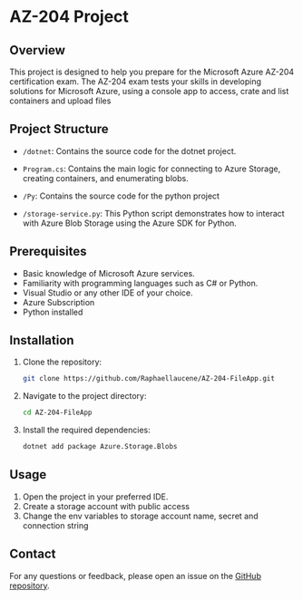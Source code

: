 # AZ-204 Project

## Overview
This project is designed to help you prepare for the Microsoft Azure AZ-204 certification exam. The AZ-204 exam tests your skills in developing solutions for Microsoft Azure, using a console app to access, crate and list containers and upload files

## Project Structure
- `/dotnet`: Contains the source code for the dotnet project.
- `Program.cs`: Contains the main logic for connecting to Azure Storage, creating containers, and enumerating blobs.

- `/Py`: Contains the source code for the python project
- `/storage-service.py`: This Python script demonstrates how to interact with Azure Blob Storage using the Azure SDK for Python.

## Prerequisites
- Basic knowledge of Microsoft Azure services.
- Familiarity with programming languages such as C# or Python.
- Visual Studio or any other IDE of your choice.
- Azure Subscription
- Python installed

## Installation
1. Clone the repository:
    ```sh
    git clone https://github.com/Raphaellaucene/AZ-204-FileApp.git
    ```
2. Navigate to the project directory:
    ```sh
    cd AZ-204-FileApp
    ```
3. Install the required dependencies:
    ```sh
    dotnet add package Azure.Storage.Blobs
    ```

## Usage
1. Open the project in your preferred IDE.
2. Create a storage account with public access
3. Change the env variables to storage account name, secret and connection string


## Contact
For any questions or feedback, please open an issue on the [GitHub repository](https://github.com/Raphaellaucene/AZ-204-FileApp).
